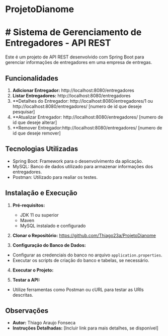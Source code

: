 # ProjetoDianome

# # Sistema de Gerenciamento de Entregadores - API REST

Este é um projeto de API REST desenvolvido com Spring Boot para gerenciar informações de entregadores em uma empresa de entregas.

## Funcionalidades

1. **Adicionar Entregador:** http://localhost:8080/entregadores 
2. **Listar Entregadores:** http://localhost:8080/entregadores
3. **Detalhes do Entregador: http://localhost:8080/entregadores/1 ou http://localhost:8080/entregadores/ [numero de id que deseje pesquisar]
4. **Atualizar Entregador: http://localhost:8080/entregadores/ [numero de id que deseje alterar]
5. **Remover Entregador:http://localhost:8080/entregadores/ [numero de id que deseje remover]

## Tecnologias Utilizadas

- Spring Boot: Framework para o desenvolvimento da aplicação.
- MySQL: Banco de dados utilizado para armazenar informações dos entregadores.
- Postman: Utilizado para realiar os testes.

## Instalação e Execução

1. **Pré-requisitos:**
   - JDK 11 ou superior
   - Maven
   - MySQL instalado e configurado

2. **Clonar o Repositório:**
   https://github.com/Thiago23a/ProjetoDianome
   
4. **Configuração do Banco de Dados:**
- Configurar as credenciais do banco no arquivo `application.properties`.
- Executar os scripts de criação do banco e tabelas, se necessário.

4. **Executar o Projeto:**

5. **Testar a API:**
- Utilize ferramentas como Postman ou cURL para testar as URIs descritas.

## Observações

- **Autor:** Thiago Araujo Fonseca
- **Instruções Detalhadas:** [Incluir link para mais detalhes, se disponível]


